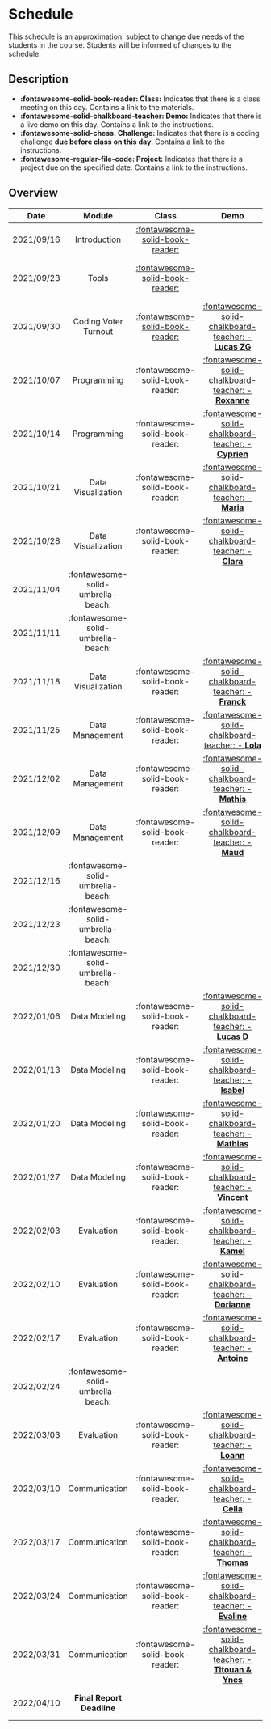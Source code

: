 # Schedule

This schedule is an approximation, subject to change due needs of the students in the course. Students will be informed of changes to the schedule.

## Description
- **:fontawesome-solid-book-reader: Class:** Indicates that there is a class meeting on this day. Contains a link to the materials.
- **:fontawesome-solid-chalkboard-teacher: Demo:** Indicates that there is a live demo on this day. Contains a link to the instructions.
- **:fontawesome-solid-chess: Challenge:** Indicates that there is a coding challenge **due before class on this day**. Contains a link to the instructions.
- **:fontawesome-regular-file-code: Project:** Indicates that there is a project due on the specified date. Contains a link to the instructions.

## Overview

| Date       | Module                           | Class                                                      | Demo                                                                                 | Deadline                                                                                                                                   |
| :-:        | :-:                              | :-:                                                        | :-:                                                                                  | :-:                                                                                                                                        |
| 2021/09/16 | Introduction                     | [:fontawesome-solid-book-reader:](modules/introduction.md) |                                                                                      |                                                                                                                                            |
| 2021/09/23 | Tools                            | [:fontawesome-solid-book-reader:](modules/tools.md)        |                                                                                      | [**:fontawesome-regular-paper-plane: Onboarding**](resources/onboarding.md)                                                                |
| 2021/09/30 | Coding Voter Turnout             | [:fontawesome-solid-book-reader:](modules/programming.md)  | [:fontawesome-solid-chalkboard-teacher: - **Lucas ZG**](activities/participation.md) | [**:fontawesome-solid-chess: - C1**](https://colab.research.google.com/github/mickaeltemporao/itds/blob/main/materials/assignment-1.ipynb) |
| 2021/10/07 | Programming                      | :fontawesome-solid-book-reader:                            | [:fontawesome-solid-chalkboard-teacher: - **Roxanne**](activities/participation.md)  |                                                                                                                                            |
| 2021/10/14 | Programming                        | :fontawesome-solid-book-reader:                            | [:fontawesome-solid-chalkboard-teacher: - **Cyprien**](activities/participation.md)        ||
| 2021/10/21 | Data Visualization                 | :fontawesome-solid-book-reader:                            | [:fontawesome-solid-chalkboard-teacher: - **Maria**](activities/participation.md)          | **:fontawesome-solid-chess: - C2**                                          |
| 2021/10/28 | Data Visualization                 | :fontawesome-solid-book-reader:                            | [:fontawesome-solid-chalkboard-teacher: - **Clara**](activities/participation.md)          |                                                                             |
| 2021/11/04 | :fontawesome-solid-umbrella-beach: |                                                            |                                                                                            |                                                                             |
| 2021/11/11 | :fontawesome-solid-umbrella-beach: |                                                            |                                                                                            |                                                                             |
| 2021/11/18 | Data Visualization                 | :fontawesome-solid-book-reader:                            | [:fontawesome-solid-chalkboard-teacher: - **Franck**](activities/participation.md)         | |
| 2021/11/25 | Data Management                    | :fontawesome-solid-book-reader:                            | [:fontawesome-solid-chalkboard-teacher: - **Lola**](activities/participation.md)           | **:fontawesome-solid-chess: - C3**                                          |
| 2021/12/02 | Data Management                    | :fontawesome-solid-book-reader:                            | [:fontawesome-solid-chalkboard-teacher: - **Mathis**](activities/participation.md)         |                                                                             |
| 2021/12/09 | Data Management                    | :fontawesome-solid-book-reader:                            | [:fontawesome-solid-chalkboard-teacher: - **Maud**](activities/participation.md)           | |
| 2021/12/16 | :fontawesome-solid-umbrella-beach: |                                                            |                                                                                            |                                                                             |
| 2021/12/23 | :fontawesome-solid-umbrella-beach: |                                                            |                                                                                            |                                                                             |
| 2021/12/30 | :fontawesome-solid-umbrella-beach: |                                                            |                                                                                            |                                                                             |
| 2022/01/06 | Data Modeling                      | :fontawesome-solid-book-reader:                            | [:fontawesome-solid-chalkboard-teacher: - **Lucas D**](activities/participation.md)        | **:fontawesome-solid-chess: - C4**                                          |
| 2022/01/13 | Data Modeling                      | :fontawesome-solid-book-reader:                            | [:fontawesome-solid-chalkboard-teacher: - **Isabel**](activities/participation.md)         |                                                                             |
| 2022/01/20 | Data Modeling                      | :fontawesome-solid-book-reader:                            | [:fontawesome-solid-chalkboard-teacher: - **Mathias**](activities/participation.md)        |                                                                             |
| 2022/01/27 | Data Modeling                      | :fontawesome-solid-book-reader:                            | [:fontawesome-solid-chalkboard-teacher: - **Vincent**](activities/participation.md)        | |
| 2022/02/03 | Evaluation                         | :fontawesome-solid-book-reader:                            | [:fontawesome-solid-chalkboard-teacher: - **Kamel**](activities/participation.md)          | **:fontawesome-solid-chess: - C5**                                          |
| 2022/02/10 | Evaluation                         | :fontawesome-solid-book-reader:                            | [:fontawesome-solid-chalkboard-teacher: - **Dorianne**](activities/participation.md)       |                                                                             |
| 2022/02/17 | Evaluation                         | :fontawesome-solid-book-reader:                            | [:fontawesome-solid-chalkboard-teacher: - **Antoine**](activities/participation.md)        |                                                                             |
| 2022/02/24 | :fontawesome-solid-umbrella-beach: |                                                            |                                                                                            |                                                                             |
| 2022/03/03 | Evaluation                         | :fontawesome-solid-book-reader:                            | [:fontawesome-solid-chalkboard-teacher: - **Loann**](activities/participation.md)          | |
| 2022/03/10 | Communication                      | :fontawesome-solid-book-reader:                            | [:fontawesome-solid-chalkboard-teacher: - **Celia**](activities/participation.md)          | **:fontawesome-solid-chess: - C6**                                          |
| 2022/03/17 | Communication                      | :fontawesome-solid-book-reader:                            | [:fontawesome-solid-chalkboard-teacher: - **Thomas**](activities/participation.md)         |                                                                             |
| 2022/03/24 | Communication                      | :fontawesome-solid-book-reader:                            | [:fontawesome-solid-chalkboard-teacher: - **Evaline**](activities/participation.md)        |                                                                             |
| 2022/03/31 | Communication                      | :fontawesome-solid-book-reader:                            | [:fontawesome-solid-chalkboard-teacher: - **Titouan & Ynes**](activities/participation.md) |                                                                             |
| 2022/04/10 | **Final Report Deadline**          |                                                            |                                                                                            | **:fontawesome-regular-file-code: Project**                                 |

